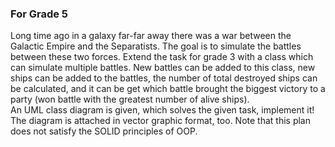 ### For Grade 5 
Long time ago in a galaxy far-far away there was a war between the Galactic Empire and the Separatists. The goal is to simulate the battles between these two forces. 
Extend the task for grade 3 with a class which can simulate multiple battles. New battles can be added to this class, new ships can be added to the battles, the number of total destroyed ships can be calculated, and it can be get which battle brought the biggest victory to a party (won battle with the greatest number of alive ships). 
<br>An UML class diagram is given, which solves the given task, implement it! The diagram is attached in vector graphic format, too. Note that this plan does not satisfy the SOLID principles of OOP.
